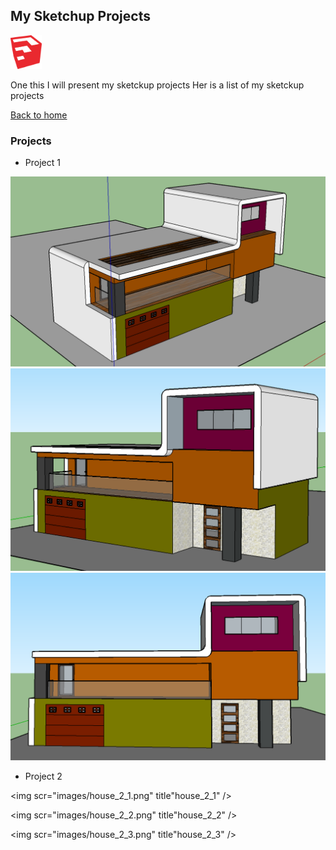 ## My Sketchup Projects

<img width="50" src="images/sketchup_logo.png" title="sketchup logo" />

One this I will present my sketckup projects
Her is a list of my sketckup projects

[Back to home](README.md)

### Projects

- Project 1

<img src="images/house_1_1.png" title="house_1_1" />

<img src="images/house_1_3.png" title="house_1_3" />

<img src="images/house _1_2.png" title="house_1_2" />



- Project 2

<img scr="images/house_2_1.png" title"house_2_1" />

<img scr="images/house_2_2.png" title"house_2_2" />

<img scr="images/house_2_3.png" title"house_2_3" />
